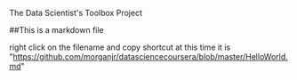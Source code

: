 The Data Scientist's Toolbox Project

##This is a markdown file

right click on the filename and copy shortcut
at this time it is "https://github.com/morganjr/datasciencecoursera/blob/master/HelloWorld.md"
